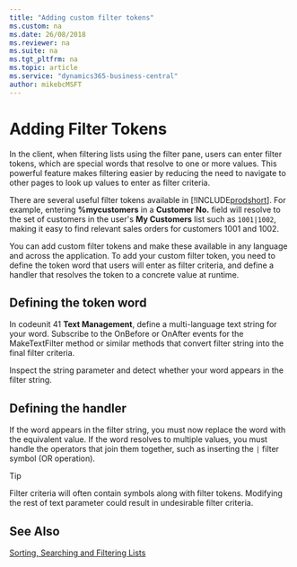 ```yaml
---
title: "Adding custom filter tokens"
ms.custom: na
ms.date: 26/08/2018
ms.reviewer: na
ms.suite: na
ms.tgt_pltfrm: na
ms.topic: article
ms.service: "dynamics365-business-central"
author: mikebcMSFT
---
```


# Adding Filter Tokens

In the client, when filtering lists using the filter pane, users can enter filter tokens, which are special words that resolve to one or more values. This powerful feature makes filtering easier by reducing the need to navigate to other pages to look up values to enter as filter criteria.

There are several useful filter tokens available in [!INCLUDE[prodshort](../developer/includes/prodshort.md)]. For example, entering **%mycustomers** in a **Customer No.** field will resolve to the set of customers in the user's **My Customers** list such as `1001|1002`, making it easy to find relevant sales orders for customers 1001 and 1002.

You can add custom filter tokens and make these available in any language and across the application. To add your custom filter token, you need to define the token word that users will enter as filter criteria, and define a handler that resolves the token to a concrete value at runtime.

## Defining the token word

In codeunit 41 **Text Management**, define a multi-language text string for your word.
Subscribe to the OnBefore or OnAfter events for the MakeTextFilter method or similar methods that convert filter string into the final filter criteria.

Inspect the string parameter and detect whether your word appears in the filter string.

<!-- detial needed -->

## Defining the handler

If the word appears in the filter string, you must now replace the word with the equivalent value. If the word resolves to multiple values, you must handle the operators that join them together, such as inserting the `|` filter symbol (OR operation).

<!-- detial needed -->

> [!TIP]
> Filter criteria will often contain symbols along with filter tokens. Modifying the rest of text parameter could result in undesirable filter criteria.

<!--
## Filter token example
This example extends the application with a new token word "%mysalesperson" representing my salesperson code as defined in the user table.
-->

## See Also 
 [Sorting, Searching and Filtering Lists](https://docs.microsoft.com/en-us/dynamics365/business-central/ui-enter-criteria-filters)
